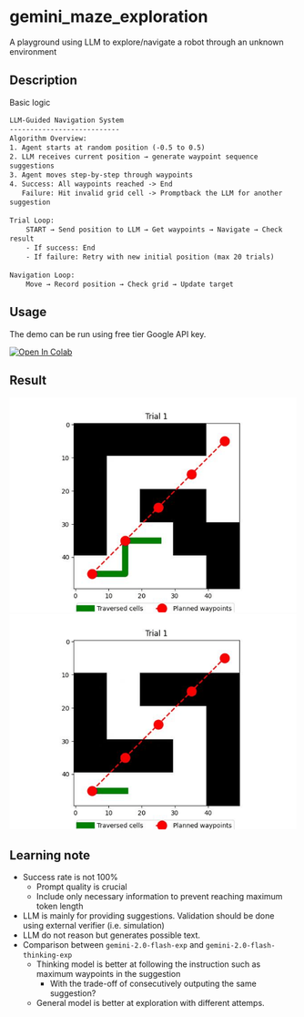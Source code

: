 # gemini_maze_exploration
A playground using LLM to explore/navigate a robot through an unknown environment

## Description
Basic logic
```text
LLM-Guided Navigation System
---------------------------
Algorithm Overview:
1. Agent starts at random position (-0.5 to 0.5)
2. LLM receives current position → generate waypoint sequence suggestions
3. Agent moves step-by-step through waypoints
4. Success: All waypoints reached -> End
   Failure: Hit invalid grid cell -> Promptback the LLM for another suggestion

Trial Loop:
    START → Send position to LLM → Get waypoints → Navigate → Check result
    - If success: End
    - If failure: Retry with new initial position (max 20 trials)

Navigation Loop:
    Move → Record position → Check grid → Update target
```

## Usage
The demo can be run using free tier Google API key.

[![Open In Colab](https://colab.research.google.com/assets/colab-badge.svg)](https://colab.research.google.com/github/shaoanlu/gemini_maze_exploration/blob/main/colab_demo.ipynb)

## Result
![](assets/floor1_result.gif) ![](assets/floor3_result.gif)

## Learning note
- Success rate is not 100%
  - Prompt quality is crucial
  - Include only necessary information to prevent reaching maximum token length
- LLM is mainly for providing suggestions. Validation should be done using external verifier (i.e. simulation)
- LLM do not reason but generates possible text.
- Comparison between `gemini-2.0-flash-exp` and `gemini-2.0-flash-thinking-exp`
  - Thinking model is better at following the instruction such as maximum waypoints in the suggestion
    - With the trade-off of consecutively outputing the same suggestion?
  - General model is better at exploration with different attemps.
